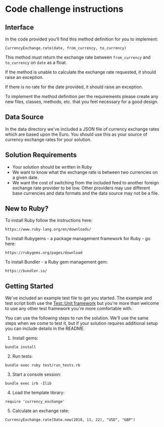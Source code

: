 # Code challenge instructions

## Interface

In the code provided you'll find this method definition for you to implement:

    CurrencyExchange.rate(date, from_currency, to_currency)

This method must return the exchange rate between `from_currency` and `to_currency` on `date` as a float.

If the method is unable to calculate the exchange rate requested, it should raise an exception.

If there is no rate for the date provided, it should raise an exception.

To implement the method definition per the requirements please create any new files, classes, methods, etc. that you feel necessary for a good design.

## Data Source

In the data directory we've included a JSON file of currency exchange rates which are based upon the Euro.  You should use this as your source of currency exchange rates for your solution.

## Solution Requirements

* Your solution should be written in Ruby
* We want to know what the exchange rate is between two currencies on a given date.
* We want the cost of switching from the included feed to another foreign exchange rate provider to be low. Other providers may use different base currencies and data formats and the data source may not be a file.

## New to Ruby?

To install Ruby follow the instructions here:

    https://www.ruby-lang.org/en/downloads/

To install Rubygems - a package management framework for Ruby - go here:

    https://rubygems.org/pages/download

To install Bundler - a Ruby gem management gem:

    https://bundler.io/

## Getting Started

We've included an example test file to get you started.  The example and test script both use the [Test::Unit framework](http://test-unit.github.io/) but you're more than welcome to use any other test framework you're more comfortable with.

You can use the following steps to run the solution.  We'll use the same steps when we come to test it, but if your solution requires additional setup you can include details in the README.

1. Install gems:

```
bundle install
```

2. Run tests:

```
bundle exec ruby test/run_tests.rb
```

3. Start a console session:

```
bundle exec irb -Ilib
```

4. Load the template library:

```
require 'currency_exchange'
```

5. Calculate an exchange rate:

```
CurrencyExchange.rate(Date.new(2018, 11, 22), "USD", "GBP")
```
